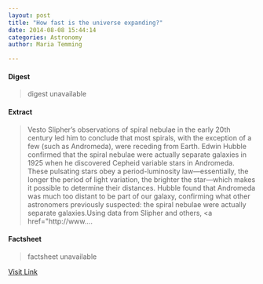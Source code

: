 ```yaml
---
layout: post
title: "How fast is the universe expanding?"
date: 2014-08-08 15:44:14
categories: Astronomy
author: Maria Temming

---
```



#### Digest
>digest unavailable

#### Extract
>Vesto Slipher’s observations of spiral nebulae in the early 20th century led him to conclude that most spirals, with the exception of a few (such as Andromeda), were receding from Earth. Edwin Hubble confirmed that the spiral nebulae were actually separate galaxies in 1925 when he discovered Cepheid variable stars in Andromeda. These pulsating stars obey a period-luminosity law—essentially, the longer the period of light variation, the brighter the star—which makes it possible to determine their distances. Hubble found that Andromeda was much too distant to be part of our galaxy, confirming what other astronomers previously suspected: the spiral nebulae were actually separate galaxies.Using data from Slipher and others, <a href="http://www....

#### Factsheet
>factsheet unavailable

[Visit Link](http://www.skyandtelescope.com/astronomy-resources/universe-expanding/)


